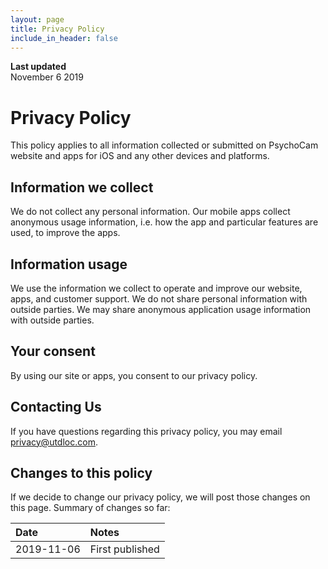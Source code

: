 ```yaml
---
layout: page
title: Privacy Policy
include_in_header: false
---
```

**Last updated**  
November 6 2019

# Privacy Policy

This policy applies to all information collected or submitted on PsychoCam website and apps for iOS and any other devices and platforms.

## Information we collect

We do not collect any personal information.
Our mobile apps collect anonymous usage information, i.e. how the app and particular features are used, to improve the apps.

## Information usage

We use the information we collect to operate and improve our website, apps, and customer support.
We do not share personal information with outside parties.
We may share anonymous application usage information with outside parties.

## Your consent

By using our site or apps, you consent to our privacy policy.

## Contacting Us

If you have questions regarding this privacy policy, you may email privacy@utdloc.com.

## Changes to this policy

If we decide to change our privacy policy, we will post those changes on this page. Summary of changes so far:

| Date | Notes |
| :--- | :--- |
| 2019-11-06 | First published |

